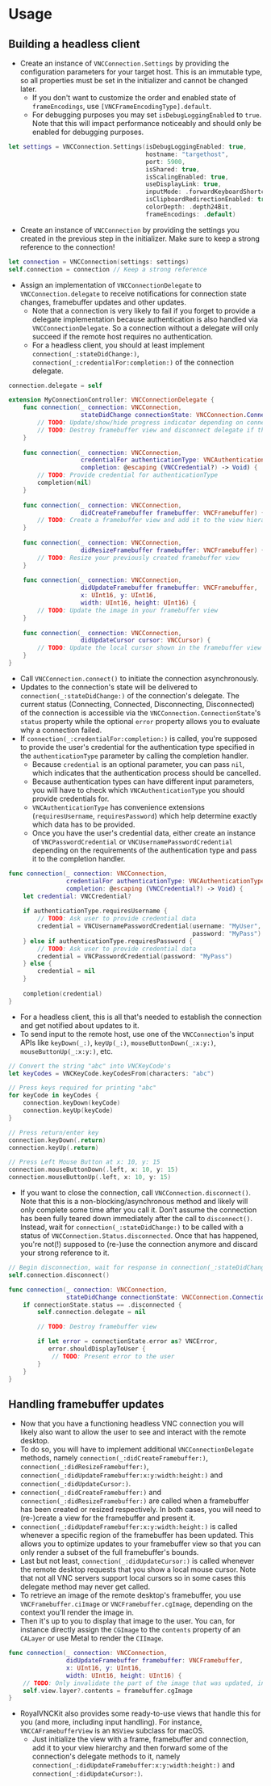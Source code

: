 # Usage

## Building a headless client
- Create an instance of `VNCConnection.Settings` by providing the configuration parameters for your target host. This is an immutable type, so all properties must be set in the initializer and cannot be changed later.
    - If you don't want to customize the order and enabled state of `frameEncodings`, use `[VNCFrameEncodingType].default`.
    - For debugging purposes you may set `isDebugLoggingEnabled` to `true`. Note that this will impact performance noticeably and should only be enabled for debugging purposes.
```swift
let settings = VNCConnection.Settings(isDebugLoggingEnabled: true,
                                      hostname: "targethost",
                                      port: 5900,
                                      isShared: true,
                                      isScalingEnabled: true,
                                      useDisplayLink: true,
                                      inputMode: .forwardKeyboardShortcutsEvenIfInUseLocally,
                                      isClipboardRedirectionEnabled: true,
                                      colorDepth: .depth24Bit,
                                      frameEncodings: .default)
```
- Create an instance of `VNCConnection` by providing the settings you created in the previous step in the initializer. Make sure to keep a strong reference to the connection!
```swift
let connection = VNCConnection(settings: settings)
self.connection = connection // Keep a strong reference
```
- Assign an implementation of `VNCConnectionDelegate` to `VNCConnection.delegate` to receive notifications for connection state changes, framebuffer updates and other updates.
    - Note that a connection is very likely to fail if you forget to provide a delegate implementation because authentication is also handled via `VNCConnectionDelegate`. So a connection without a delegate will only succeed if the remote host requires no authentication.
    - For a headless client, you should at least implement `connection(_:stateDidChange:)`, `connection(_:credentialFor:completion:)` of the connection delegate.
```swift
connection.delegate = self

extension MyConnectionController: VNCConnectionDelegate {
    func connection(_ connection: VNCConnection,
                    stateDidChange connectionState: VNCConnection.ConnectionState) {
        // TODO: Update/show/hide progress indicator depending on connectionState.status
        // TODO: Destroy framebuffer view and disconnect delegate if the connection was closed
    }
    
    func connection(_ connection: VNCConnection,
                    credentialFor authenticationType: VNCAuthenticationType,
                    completion: @escaping (VNCCredential?) -> Void) {
        // TODO: Provide credential for authenticationType
        completion(nil)
    }
    
    func connection(_ connection: VNCConnection,
                    didCreateFramebuffer framebuffer: VNCFramebuffer) {
        // TODO: Create a framebuffer view and add it to the view hierarchy
    }
    
    func connection(_ connection: VNCConnection,
                    didResizeFramebuffer framebuffer: VNCFramebuffer) {
        // TODO: Resize your previously created framebuffer view
    }
    
    func connection(_ connection: VNCConnection,
                    didUpdateFramebuffer framebuffer: VNCFramebuffer,
                    x: UInt16, y: UInt16,
                    width: UInt16, height: UInt16) {
        // TODO: Update the image in your framebuffer view
    }
    
    func connection(_ connection: VNCConnection,
                    didUpdateCursor cursor: VNCCursor) {
        // TODO: Update the local cursor shown in the framebuffer view
    }
}
```
- Call `VNCConnection.connect()` to initiate the connection asynchronously.
- Updates to the connection's state will be delivered to `connection(_:stateDidChange:)` of the connection's delegate. The current status (Connecting, Connected, Disconnecting, Disconnected) of the connection is accessible via the `VNCConnection.ConnectionState`'s `status` property while the optional `error` property allows you to evaluate why a connection failed.
- If `connection(_:credentialFor:completion:)` is called, you're supposed to provide the user's credential for the authentication type specified in the `authenticationType` parameter by calling the completion handler.
    - Because `credential` is an optional parameter, you can pass `nil`, which indicates that the authentication process should be cancelled.
    - Because authentication types can have different input parameters, you will have to check which `VNCAuthenticationType` you should provide credentials for.
    - `VNCAuthenticationType` has convenience extensions (`requiresUsername`, `requiresPassword`) which help determine exactly which data has to be provided.
    - Once you have the user's credential data, either create an instance of `VNCPasswordCredential` or `VNCUsernamePasswordCredential` depending on the requirements of the authentication type and pass it to the completion handler.
```swift
func connection(_ connection: VNCConnection,
                credentialFor authenticationType: VNCAuthenticationType,
                completion: @escaping (VNCCredential?) -> Void) {
    let credential: VNCCredential?
    
    if authenticationType.requiresUsername {
        // TODO: Ask user to provide credential data
        credential = VNCUsernamePasswordCredential(username: "MyUser",
                                                   password: "MyPass")
    } else if authenticationType.requiresPassword {
        // TODO: Ask user to provide credential data
        credential = VNCPasswordCredential(password: "MyPass")
    } else {
        credential = nil
    }
    
    completion(credential)
}
```
- For a headless client, this is all that's needed to establish the connection and get notified about updates to it.
- To send input to the remote host, use one of the `VNCConnection`'s input APIs like `keyDown(_:)`, `keyUp(_:)`, `mouseButtonDown(_:x:y:)`, `mouseButtonUp(_:x:y:)`, etc.
```swift
// Convert the string "abc" into VNCKeyCode's
let keyCodes = VNCKeyCode.keyCodesFrom(characters: "abc")

// Press keys required for printing "abc"
for keyCode in keyCodes {
    connection.keyDown(keyCode)
    connection.keyUp(keyCode)
}

// Press return/enter key
connection.keyDown(.return)
connection.keyUp(.return)

// Press Left Mouse Button at x: 10, y: 15
connection.mouseButtonDown(.left, x: 10, y: 15)
connection.mouseButtonUp(.left, x: 10, y: 15)
```
- If you want to close the connection, call `VNCConnection.disconnect()`. Note that this is a non-blocking/asynchronous method and likely will only complete some time after you call it. Don't assume the connection has been fully teared down immediately after the call to `disconnect()`. Instead, wait for `connection(_:stateDidChange:)` to be called with a status of `VNCConnection.Status.disconnected`. Once that has happened, you're not(!) supposed to (re-)use the connection anymore and discard your strong reference to it.
```swift
// Begin disconnection, wait for response in connection(_:stateDidChange:)
self.connection.disconnect()

func connection(_ connection: VNCConnection,
                stateDidChange connectionState: VNCConnection.ConnectionState) {
    if connectionState.status == .disconnected {
        self.connection.delegate = nil

        // TODO: Destroy framebuffer view

        if let error = connectionState.error as? VNCError,
           error.shouldDisplayToUser {
            // TODO: Present error to the user
        }
    }
}
```

## Handling framebuffer updates
- Now that you have a functioning headless VNC connection you will likely also want to allow the user to see and interact with the remote desktop.
- To do so, you will have to implement additional `VNCConnectionDelegate` methods, namely `connection(_:didCreateFramebuffer:)`, `connection(_:didResizeFramebuffer:)`, `connection(_:didUpdateFramebuffer:x:y:width:height:)` and `connection(_:didUpdateCursor:)`.
- `connection(_:didCreateFramebuffer:)` and `connection(_:didResizeFramebuffer:)` are called when a framebuffer has been created or resized respectively. In both cases, you will need to (re-)create a view for the framebuffer and present it.
- `connection(_:didUpdateFramebuffer:x:y:width:height:)` is called whenever a specific region of the framebuffer has been updated. This allows you to optimize updates to your framebuffer view so that you can only render a subset of the full framebuffer's bounds.
- Last but not least, `connection(_:didUpdateCursor:)` is called whenever the remote desktop requests that you show a local mouse cursor. Note that not all VNC servers support local cursors so in some cases this delegate method may never get called.
- To retrieve an image of the remote desktop's framebuffer, you use `VNCFramebuffer.ciImage` or `VNCFramebuffer.cgImage`, depending on the context you'll render the image in.
- Then it's up to you to display that image to the user. You can, for instance directly assign the `CGImage` to the `contents` property of an `CALayer` or use Metal to render the `CIImage`.
```swift
func connection(_ connection: VNCConnection,
                didUpdateFramebuffer framebuffer: VNCFramebuffer,
                x: UInt16, y: UInt16,
                width: UInt16, height: UInt16) {
    // TODO: Only invalidate the part of the image that was updated, indicated by the x, y, width and height parameters 
    self.view.layer?.contents = framebuffer.cgImage
}
```
- RoyalVNCKit also provides some ready-to-use views that handle this for you (and more, including input handling). For instance, `VNCCAFramebufferView` is an `NSView` subclass for macOS.
    - Just initialize the view with a frame, framebuffer and connection, add it to your view hierarchy and then forward some of the connection's delegate methods to it, namely `connection(_:didUpdateFramebuffer:x:y:width:height:)` and `connection(_:didUpdateCursor:)`.
